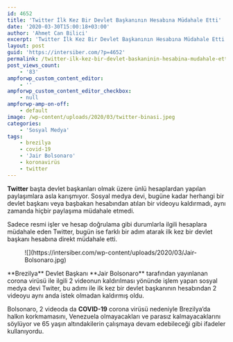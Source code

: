 ```yaml
---
id: 4652
title: 'Twitter İlk Kez Bir Devlet Başkanının Hesabına Müdahale Etti'
date: '2020-03-30T15:00:18+03:00'
author: 'Ahmet Can Bilici'
excerpt: 'Twitter İlk Kez Bir Devlet Başkanının Hesabına Müdahale Etti ve Brezilya Devlet Başkanının Hesabından İki Videoyu Kaldırdı'
layout: post
guid: 'https://intersiber.com/?p=4652'
permalink: /twitter-ilk-kez-bir-devlet-baskaninin-hesabina-mudahale-etti/
post_views_count:
    - '83'
ampforwp_custom_content_editor:
    - ''
ampforwp_custom_content_editor_checkbox:
    - null
ampforwp-amp-on-off:
    - default
image: /wp-content/uploads/2020/03/twitter-binasi.jpeg
categories:
    - 'Sosyal Medya'
tags:
    - brezilya
    - covid-19
    - 'Jair Bolsonaro'
    - koronavirüs
    - twitter
---
```


**Twitter** başta devlet başkanları olmak üzere ünlü hesaplardan yapılan paylaşımlara asla karışmıyor. Sosyal medya devi, bugüne kadar herhangi bir devlet başkanı veya başbakan hesabından atılan bir videoyu kaldırmadı, aynı zamanda hiçbir paylaşıma müdahale etmedi.

Sadece resmi işler ve hesap doğrulama gibi durumlarla ilgili hesaplara müdahale eden Twitter, bugün ise farklı bir adım atarak ilk kez bir devlet başkanı hesabına direkt müdahale etti.

<figure class="wp-block-image size-full">![](https://intersiber.com/wp-content/uploads/2020/03/Jair-Bolsonaro.jpg)</figure>**Brezilya** Devlet Başkanı **Jair Bolsonaro** tarafından yayınlanan corona virüsü ile ilgili 2 videonun kaldırılması yönünde işlem yapan sosyal medya devi Twiter, bu adımı ile ilk kez bir devlet başkanının hesabından 2 videoyu aynı anda istek olmadan kaldırmış oldu.

Bolsonaro, 2 videoda da **COVID-19** corona virüsü nedeniyle Brezilya’da halkın korkmamasını, Venezuela olmayacakları ve parasız kalmayacaklarını söylüyor ve 65 yaşın altındakilerin çalışmaya devam edebileceği gibi ifadeler kullanıyordu.